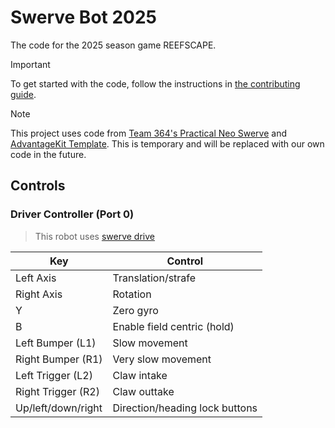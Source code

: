 # Swerve Bot 2025

The code for the 2025 season game REEFSCAPE.

> [!IMPORTANT]
> To get started with the code, follow the instructions in [the contributing guide](CONTRIBUTING.md).

> [!NOTE]
> This project uses code from [Team 364's Practical Neo Swerve](https://github.com/TeamFusion364/PracticalNeoSwerve)
> and [AdvantageKit Template](https://github.com/Mechanical-Advantage/AdvantageKit).
> This is temporary and will be replaced with our own code in the future.

## Controls

### Driver Controller (Port 0)

> This robot uses [swerve drive](https://raidzero-swerve-docs.readthedocs.io/en/latest/Docs/Software/5-Teleop.html#driving)

| Key | Control |
| --- | ------- |
| Left Axis | Translation/strafe |
| Right Axis | Rotation |
| Y | Zero gyro |
| B | Enable field centric (hold) |
| Left Bumper (L1) | Slow movement |
| Right Bumper (R1) | Very slow movement |
| Left Trigger (L2) | Claw intake |
| Right Trigger (R2) | Claw outtake |
| Up/left/down/right | Direction/heading lock buttons |
